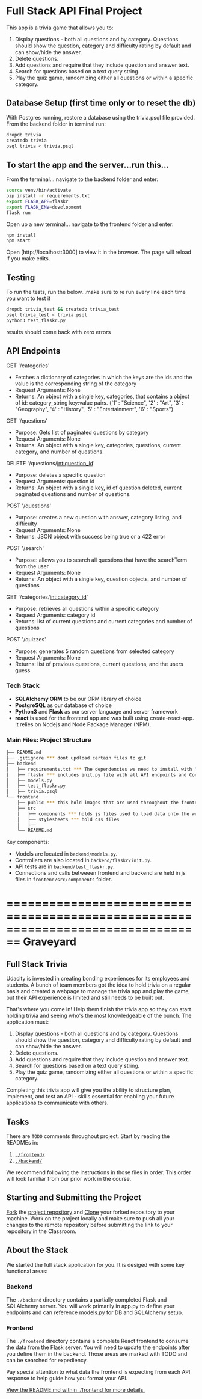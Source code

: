 # Full Stack API Final Project

This app is a trivia game that allows you to:

1) Display questions - both all questions and by category. Questions should show the question, category and difficulty rating by default and can show/hide the answer. 
2) Delete questions.
3) Add questions and require that they include question and answer text.
4) Search for questions based on a text query string.
5) Play the quiz game, randomizing either all questions or within a specific category. 

## Database Setup (first time only or to reset the db)
With Postgres running, restore a database using the trivia.psql file provided. From the backend folder in terminal run:
```bash
dropdb trivia
createdb trivia
psql trivia < trivia.psql
```

## To start the app and the server...run this...

From the terminal...
navigate to the backend folder and enter:
```bash
source venv/bin/activate
pip install -r requirements.txt
export FLASK_APP=flaskr
export FLASK_ENV=development
flask run
```

Open up a new terminal...
navigate to the frontend folder and enter:
```bash
npm install
npm start
```
Open [http://localhost:3000] to view it in the browser. The page will reload if you make edits.

## Testing
To run the tests, run the below...make sure to re run every line each time you want to test it
```bash
dropdb trivia_test && createdb trivia_test
psql trivia_test < trivia.psql 
python3 test_flaskr.py
```
results should come back with zero errors

## API Endpoints
GET '/categories'
- Fetches a dictionary of categories in which the keys are the ids and the value is the corresponding string of the category
- Request Arguments: None
- Returns: An object with a single key, categories, that contains a object of id: category_string key:value pairs. 
{'1' : "Science",
'2' : "Art",
'3' : "Geography",
'4' : "History",
'5' : "Entertainment",
'6' : "Sports"}

GET '/questions'
- Purpose: Gets list of paginated questions by category
- Request Arguments: None
- Returns: An object with a single key, categories, questions, current category, and number of questions. 

DELETE '/questions/<int:question_id>'
- Purpose: deletes a specific question
- Request Arguments: question id
- Returns: An object with a single key, id of question deleted, current paginated questions and number of questions.

POST '/questions'
- Purpose: creates a new question with answer, category listing, and difficulty
- Request Arguments: None
- Returns: JSON object with success being true or a 422 error

POST '/search'
- Purpose: allows you to search all questions that have the searchTerm from the user
- Request Arguments: None
- Returns: An object with a single key, question objects, and number of questions

GET '/categories/<int:category_id>'
- Purpose: retrieves all questions within a specific category
- Request Arguments: category id
- Returns: list of current questions and current categories and number of questions

POST '/quizzes'
- Purpose: generates 5 random questions from selected category
- Request Arguments: None
- Returns: list of previous questions, current questions, and the users guess

### Tech Stack

* **SQLAlchemy ORM** to be our ORM library of choice
* **PostgreSQL** as our database of choice
* **Python3** and **Flask** as our server language and server framework
* **react** is used for the frontend app and was built using create-react-app. It relies on Nodejs and Node Package Manager (NPM). 

### Main Files: Project Structure

  ```sh
  ├── README.md
  ├── .gitignore *** dont updload certain files to git
  ├── backend
  │   ├── requirements.txt *** The dependencies we need to install with "pip3 install -r requirements.txt"
  │   ├── flaskr *** includes init.py file with all API endpoints and Controllers
  │   ├── models.py
  │   ├── test_flaskr.py
  │   ├── trivia.psql
  └── frontend
      ├── public *** this hold images that are used throughout the frontend; and has `index.html` file and `manifest.json`, which are used to by react to load page 
      ├── src
      │   ├── components *** holds js files used to load data onto the webpage and call APIs; includes many key files
      │   ├── stylesheets *** hold css files
      │   ├── 
      └── README.md
  ```

Key components:
* Models are located in  `backend/models.py`.
* Controllers are also located in `backend/flaskr/init.py`.
* API tests are in `backend/test_flaskr.py`.
* Connections and calls betweeen frontend and backend are held in js files in  `frontend/src/components` folder.


================================================================================
Graveyard 
================================================================================

## Full Stack Trivia

Udacity is invested in creating bonding experiences for its employees and students. A bunch of team members got the idea to hold trivia on a regular basis and created a  webpage to manage the trivia app and play the game, but their API experience is limited and still needs to be built out. 

That's where you come in! Help them finish the trivia app so they can start holding trivia and seeing who's the most knowledgeable of the bunch. The application must:

1) Display questions - both all questions and by category. Questions should show the question, category and difficulty rating by default and can show/hide the answer. 
2) Delete questions.
3) Add questions and require that they include question and answer text.
4) Search for questions based on a text query string.
5) Play the quiz game, randomizing either all questions or within a specific category. 

Completing this trivia app will give you the ability to structure plan, implement, and test an API - skills essential for enabling your future applications to communicate with others. 

## Tasks

There are `TODO` comments throughout project. Start by reading the READMEs in:

1. [`./frontend/`](./frontend/README.md)
2. [`./backend/`](./backend/README.md)

We recommend following the instructions in those files in order. This order will look familiar from our prior work in the course.

## Starting and Submitting the Project

[Fork](https://help.github.com/en/articles/fork-a-repo) the [project repository]() and [Clone](https://help.github.com/en/articles/cloning-a-repository) your forked repository to your machine. Work on the project locally and make sure to push all your changes to the remote repository before submitting the link to your repository in the Classroom. 

## About the Stack

We started the full stack application for you. It is desiged with some key functional areas:

### Backend

The `./backend` directory contains a partially completed Flask and SQLAlchemy server. You will work primarily in app.py to define your endpoints and can reference models.py for DB and SQLAlchemy setup. 

### Frontend

The `./frontend` directory contains a complete React frontend to consume the data from the Flask server. You will need to update the endpoints after you define them in the backend. Those areas are marked with TODO and can be searched for expediency. 

Pay special attention to what data the frontend is expecting from each API response to help guide how you format your API. 

[View the README.md within ./frontend for more details.](./frontend/README.md)
